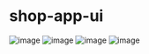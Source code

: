 # shop-app-ui

![image](https://github.com/AprioteseAndreea/shop-app-ui/assets/79917865/494f0d50-e2bb-48b4-bc83-4eaed324f313)
![image](https://github.com/AprioteseAndreea/shop-app-ui/assets/79917865/9cf04015-f610-43b7-82e8-a80c6bc67a20)
![image](https://github.com/AprioteseAndreea/shop-app-ui/assets/79917865/b80f9f23-71a7-4737-9376-9e51eb6a0f92)
![image](https://github.com/AprioteseAndreea/shop-app-ui/assets/79917865/998bbb0f-1398-45a2-88e2-453fe23af712)


